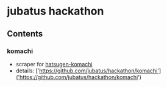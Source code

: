 # jubatus hackathon 

## Contents

### komachi
* scraper for [hatsugen-komachi]('http://komachi.yomiuri.co.jp')
* details: ['https://github.com/jubatus/hackathon/komachi']('https://github.com/jubatus/hackathon/komachi')
